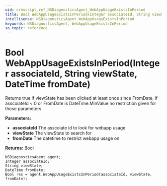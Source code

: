 ```yaml
---
uid: crmscript_ref_NSDiagnosticsAgent_WebAppUsageExistsInPeriod
title: Bool WebAppUsageExistsInPeriod(Integer associateId, String viewState, DateTime fromDate)
intellisense: NSDiagnosticsAgent.WebAppUsageExistsInPeriod
keywords: NSDiagnosticsAgent, WebAppUsageExistsInPeriod
so.topic: reference
---
```


# Bool WebAppUsageExistsInPeriod(Integer associateId, String viewState, DateTime fromDate)

Returns true if viewState has been clicked at least once since FromDate, if asscoiateId < 0 or FromDate is DateTime.MinValue no restriction given for those parameters

**Parameters:**
 - **associateId** The asscoiate id to look for webapp usage
 - **viewState** The viewState to search for
 - **fromDate** The datetime to restrict webapp usage on

**Returns:** Bool

```crmscript
NSDiagnosticsAgent agent;
Integer associateId;
String viewState;
DateTime fromDate;
Bool res = agent.WebAppUsageExistsInPeriod(associateId, viewState, fromDate);
```

